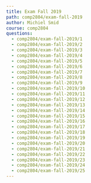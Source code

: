 ```yaml
---
title: Exam Fall 2019
path: comp2804/exam-fall-2019
author: Michiel Smid
course: comp2804
questions:
  - comp2804/exam-fall-2019/1
  - comp2804/exam-fall-2019/2
  - comp2804/exam-fall-2019/3
  - comp2804/exam-fall-2019/4
  - comp2804/exam-fall-2019/5
  - comp2804/exam-fall-2019/6
  - comp2804/exam-fall-2019/7
  - comp2804/exam-fall-2019/8
  - comp2804/exam-fall-2019/9
  - comp2804/exam-fall-2019/10
  - comp2804/exam-fall-2019/11
  - comp2804/exam-fall-2019/12
  - comp2804/exam-fall-2019/13
  - comp2804/exam-fall-2019/14
  - comp2804/exam-fall-2019/15
  - comp2804/exam-fall-2019/16
  - comp2804/exam-fall-2019/17
  - comp2804/exam-fall-2019/18
  - comp2804/exam-fall-2019/19
  - comp2804/exam-fall-2019/20
  - comp2804/exam-fall-2019/21
  - comp2804/exam-fall-2019/22
  - comp2804/exam-fall-2019/23
  - comp2804/exam-fall-2019/24
  - comp2804/exam-fall-2019/25
---
```

